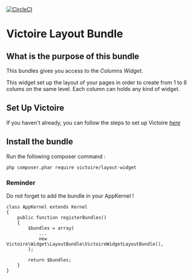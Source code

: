 [![CircleCI](https://circleci.com/gh/Victoire/WidgetLayoutBundle.svg?style=shield)](https://circleci.com/gh/Victoire/WidgetLayoutBundle)

Victoire Layout Bundle
============

## What is the purpose of this bundle

This bundles gives you access to the *Columns Widget*.

This widget set up the layout of your pages in order to create from 1 to 6 colums on the same level.
Each column can holds any kind of widget.

## Set Up Victoire

If you haven't already, you can follow the steps to set up Victoire *[here](https://github.com/Victoire/victoire/blob/master/doc/setup.md)*

## Install the bundle

Run the following composer command :

    php composer.phar require victoire/layout-widget

### Reminder

Do not forget to add the bundle in your AppKernel !

    class AppKernel extends Kernel
    {
        public function registerBundles()
        {
            $bundles = array(
                ...
                new Victoire\Widget\LayoutBundle\VictoireWidgetLayoutBundle(),
            );

            return $bundles;
        }
    }
